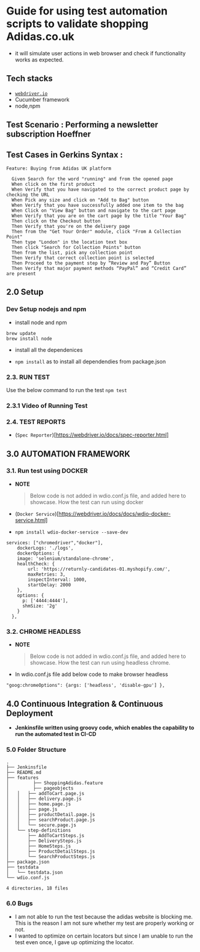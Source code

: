 # Guide for using test automation scripts to validate shopping Adidas.co.uk
- it will simulate user actions in web browser and check if functionality works as expected.


## Tech stacks
- [`webdriver.io`](https://webdriver.io/)
- Cucumber framework  
- node,npm


## Test Scenario : Performing a newsletter subscription Hoeffner
## Test Cases in Gerkins Syntax :
```
Feature: Buying from Adidas UK platform

  Given Search for the word "running" and from the opened page
  When click on the first product
  When Verify that you have navigated to the correct product page by checking the URL
  When Pick any size and click on "Add to Bag" button
  When Verify that you have successfully added one item to the bag
  When Click on "View Bag" button and navigate to the cart page
  When Verify that you are on the cart page by the title "Your Bag"
  Then click on the Checkout button
  Then Verify that you're on the delivery page
  Then from the "Get Your Order" module, click "From A Collection Point"
  Then type "London" in the location text box
  Then click "Search for Collection Points" button
  Then from the list, pick any collection point
  Then Verify that correct collection point is selected
  Then Proceed to the payment step by “Review and Pay” Button
  Then Verify that major payment methods “PayPal” and “Credit Card” are present
```




## 2.0 Setup
### Dev Setup nodejs and npm
* install node and npm
```
brew update
brew install node
```
* install all the dependenices
-  ```npm install``` as to install all dependendies from package.json

### 2.3. RUN TEST
Use the below command to run the test
```npm test```

### 2.3.1 Video of Running Test


### 2.4. TEST REPORTS
- (`Spec Reporter`)[https://webdriver.io/docs/spec-reporter.html]




## 3.0 AUTOMATION FRAMEWORK

### 3.1.  Run test using DOCKER
- **NOTE**
  >Below code is not added in wdio.conf.js file, and added here to showcase. How the test can run using docker
 
 
- (`Docker Service`)[https://webdriver.io/docs/docs/wdio-docker-service.html]
- ```npm install wdio-docker-service --save-dev```
```
services: ["chromedriver","docker"],
	dockerLogs: './logs',
  	dockerOptions: { 
    image: 'selenium/standalone-chrome',
    healthCheck: {
		url: 'https://returnly-candidates-01.myshopify.com/',
		maxRetries: 3,
		inspectInterval: 1000,
		startDelay: 2000
	},
    options: { 
      p: ['4444:4444'],
      shmSize: '2g'
    }    
  },
  ```

### 3.2.  CHROME HEADLESS
- **NOTE**
  >Below code is not added in wdio.conf.js file, and added here to showcase. How the test can run using headless chrome.
 
 
- In wdio.conf.js file add below code to make browser headless
```
"goog:chromeOptions": {args: ['headless', 'disable-gpu'] },
```




## 4.0 Continuous Integration & Continuous Deployment
- **Jenkinsfile written using groovy code, which enables the capability to run the automated test in CI-CD**




### 5.0 Folder Structure
```
.
├── Jenkinsfile
├── README.md
├── features
│         ├── ShoppingAdidas.feature
│         ├── pageobjects
│   │   ├── addToCart.page.js
│   │   ├── delivery.page.js
│   │   ├── home.page.js
│   │   ├── page.js
│   │   ├── productDetail.page.js
│   │   ├── searchProduct.page.js
│   │   └── secure.page.js
│   └── step-definitions
│       ├── AddToCartSteps.js
│       ├── DeliverySteps.js
│       ├── HomeSteps.js
│       ├── ProductDetailSteps.js
│       └── SearchProductSteps.js
├── package.json
├── testdata
│   └── testdata.json
└── wdio.conf.js

4 directories, 18 files

```


### 6.0 Bugs
- I am not able to run the test because the adidas website is blocking me. This is the reason I am not sure whether my test are properly working or not.
- I wanted to optimize on certain locators but since I am unable to run the test even once, I gave up optimizing the locator.

